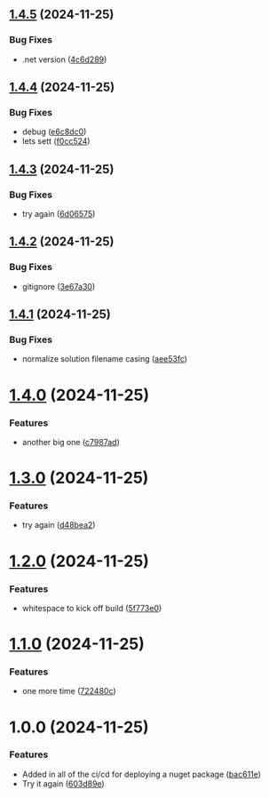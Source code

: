 ## [1.4.5](https://github.com/JesseMillerDev/ArcadeDb.Client/compare/v1.4.4...v1.4.5) (2024-11-25)


### Bug Fixes

* .net version ([4c6d289](https://github.com/JesseMillerDev/ArcadeDb.Client/commit/4c6d2896f0948cf481d00d91489e7b6d731197f9))

## [1.4.4](https://github.com/JesseMillerDev/ArcadeDb.Client/compare/v1.4.3...v1.4.4) (2024-11-25)


### Bug Fixes

* debug ([e6c8dc0](https://github.com/JesseMillerDev/ArcadeDb.Client/commit/e6c8dc0e1dfee1d2fedd9a27eddac5b89a06c655))
* lets sett ([f0cc524](https://github.com/JesseMillerDev/ArcadeDb.Client/commit/f0cc52420a79a1c05fe3c35fd516f6518e524bcd))

## [1.4.3](https://github.com/JesseMillerDev/ArcadeDb.Client/compare/v1.4.2...v1.4.3) (2024-11-25)


### Bug Fixes

* try again ([6d06575](https://github.com/JesseMillerDev/ArcadeDb.Client/commit/6d0657588b71a7a6f18ef394893446a85f51b83b))

## [1.4.2](https://github.com/JesseMillerDev/ArcadeDb.Client/compare/v1.4.1...v1.4.2) (2024-11-25)


### Bug Fixes

* gitignore ([3e67a30](https://github.com/JesseMillerDev/ArcadeDb.Client/commit/3e67a305b95d2d8502a80b5c41b74d1ee111b57b))

## [1.4.1](https://github.com/JesseMillerDev/ArcadeDb.Client/compare/v1.4.0...v1.4.1) (2024-11-25)


### Bug Fixes

* normalize solution filename casing ([aee53fc](https://github.com/JesseMillerDev/ArcadeDb.Client/commit/aee53fc1bec50417390a490f1b6d574a86f32365))

# [1.4.0](https://github.com/JesseMillerDev/ArcadeDb.Client/compare/v1.3.0...v1.4.0) (2024-11-25)


### Features

* another big one ([c7987ad](https://github.com/JesseMillerDev/ArcadeDb.Client/commit/c7987ad0813711ef5bcbc5c3f4948f57e9e66871))

# [1.3.0](https://github.com/JesseMillerDev/ArcadeDb.Client/compare/v1.2.0...v1.3.0) (2024-11-25)


### Features

* try again ([d48bea2](https://github.com/JesseMillerDev/ArcadeDb.Client/commit/d48bea24bb198fe2017cd84db39a43ded9ab5654))

# [1.2.0](https://github.com/JesseMillerDev/ArcadeDb.Client/compare/v1.1.0...v1.2.0) (2024-11-25)


### Features

* whitespace to kick off build ([5f773e0](https://github.com/JesseMillerDev/ArcadeDb.Client/commit/5f773e059dda6ede3cc6ceb0506cb820ab5ce3fa))

# [1.1.0](https://github.com/JesseMillerDev/ArcadeDb.Client/compare/v1.0.0...v1.1.0) (2024-11-25)


### Features

* one more time ([722480c](https://github.com/JesseMillerDev/ArcadeDb.Client/commit/722480c33c94bc850ad2b09694acab915bb6d791))

# 1.0.0 (2024-11-25)


### Features

* Added in all of the ci/cd for deploying a nuget package ([bac611e](https://github.com/JesseMillerDev/ArcadeDb.Client/commit/bac611e3d09bdd4d797b5a67d7e96274e6ecd650))
* Try it again ([603d89e](https://github.com/JesseMillerDev/ArcadeDb.Client/commit/603d89e0e158eee6d5edb580e1740c10d8fcb23f))
